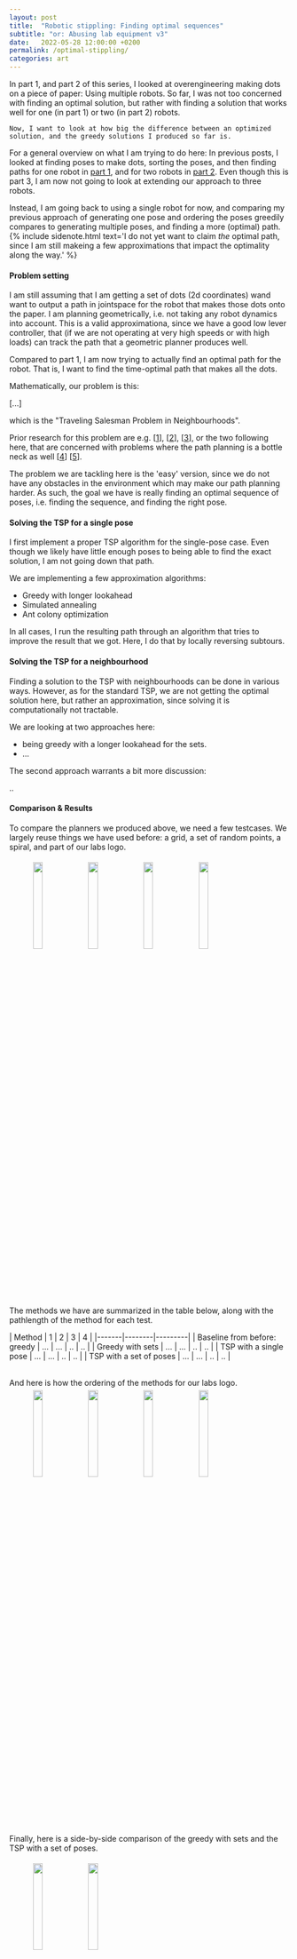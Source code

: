 ```yaml
---
layout: post
title:  "Robotic stippling: Finding optimal sequences"
subtitle: "or: Abusing lab equipment v3"
date:   2022-05-28 12:00:00 +0200
permalink: /optimal-stippling/
categories: art 
---
```


<p class="preface">
    In part 1, and part 2 of this series, I looked at overengineering making dots on a piece of paper: Using multiple robots.
    So far, I was not too concerned with finding an optimal solution, but rather with finding a solution that works well for one (in part 1) or two (in part 2) robots.
    
    Now, I want to look at how big the difference between an optimized solution, and the greedy solutions I produced so far is.
</p>

For a general overview on what I am trying to do here:
In previous posts, I looked at finding poses to make dots, sorting the poses, and then finding paths for one robot in [part 1](/robo-stippling/), and for two robots in [part 2](/robo-stippling-p2/).
Even though this is part 3, I am now not going to look at extending our approach to three robots.

Instead, I am going back to using a single robot for now, and comparing my previous approach of generating one pose and ordering the poses greedily compares to generating multiple poses, and finding a more (optimal) path.
{% include sidenote.html text='I do not yet want to claim _the_ optimal path, since I am still makeing a few approximations that impact the optimality along the way.' %}

#### Problem setting
I am still assuming that I am getting a set of dots (2d coordinates) wand want to output a path in jointspace for the robot that makes those dots onto the paper.
I am planning geometrically, i.e. not taking any robot dynamics into account.
This is a valid approximationa, since we have a good low lever controller, that (if we are not operating at very high speeds or with high loads) can track the path that a geometric planner produces well.

Compared to part 1, I am now trying to actually find an optimal path for the robot.
That is, I want to find the time-optimal path that makes all the dots.

Mathematically, our problem is this:

[...]

which is the "Traveling Salesman Problem in Neighbourhoods".

Prior research for this problem are e.g. 
\[[1](https://cse.cs.ovgu.de/cse/traveling-salesman-problem-with-neighborhoods-tspn)\],
\[[2](https://www.tandfonline.com/doi/abs/10.1080/10556788.2011.648932)\],
\[[3](https://www.ac.tuwien.ac.at/files/pub/hu-08.pdf)\],
or the two following here, that are concerned with problems where the path planning is a bottle neck as well 
\[[4](http://timroughgarden.org/papers/ijrr.pdf)\]
\[[5](http://old.sztaki.hu/~akovacs/publications/ijpr2016.pdf)\].

The problem we are tackling here is the 'easy' version, since we do not have any obstacles in the environment which may make our path planning harder.
As such, the goal we have is really finding an optimal sequence of poses, i.e. finding the sequence, and finding the right pose.

#### Solving the TSP for a single pose

I first implement a proper TSP algorithm for the single-pose case.
Even though we likely have little enough poses to being able to find the exact solution, I am not going down that path.

We are implementing a few approximation algorithms:

- Greedy with longer lookahead
- Simulated annealing
- Ant colony optimization

In all cases, I run the resulting path through an algorithm that tries to improve the result that we got.
Here, I do that by locally reversing subtours.

#### Solving the TSP for a neighbourhood
Finding a solution to the TSP with neighbourhoods can be done in various ways.
However, as for the standard TSP, we are not getting the optimal solution here, but rather an approximation, since solving it is computationally not tractable.

We are looking at two approaches here:
- being greedy with a longer lookahead for the sets.
- ...

The second approach warrants a bit more discussion:

..

#### Comparison & Results

To compare the planners we produced above, we need a few testcases.
We largely reuse things we have used before: a grid, a set of random points, a spiral, and part of our labs logo.

<div style="width: 85%;margin:auto">
    <img src="{{ site.url }}/assets/stippling/grid.png" style="width:20%; padding: 5px">
    <img src="{{ site.url }}/assets/stippling/logo.png" style="width:20%; padding: 5px">
    <img src="{{ site.url }}/assets/stippling/logo.png" style="width:20%; padding: 5px">
    <img src="{{ site.url }}/assets/stippling/logo.png" style="width:20%; padding: 5px">
</div>


The methods we have are summarized in the table below, along with the pathlength of the method for each test.

| Method | 1 | 2 | 3 | 4 |
|-------|--------|---------|
| Baseline from before: greedy | ... | ... | .. | .. |
| Greedy with sets | ... | ... | .. | .. |
| TSP with a single pose | ... | ... | .. | .. |
| TSP with a set of poses | ... | ... | .. | .. |

<br>
And here is how the ordering of the methods for our labs logo.

<div style="width: 85%;margin:auto">
    <img src="{{ site.url }}/assets/stippling/grid.png" style="width:20%; padding: 5px">
    <img src="{{ site.url }}/assets/stippling/logo.png" style="width:20%; padding: 5px">
    <img src="{{ site.url }}/assets/stippling/logo.png" style="width:20%; padding: 5px">
    <img src="{{ site.url }}/assets/stippling/logo.png" style="width:20%; padding: 5px">
</div>

Finally, here is a side-by-side comparison of the greedy with sets and the TSP with a set of poses.
<div style="width: 85%;margin:auto">
    <img src="{{ site.url }}/assets/stippling/grid.png" style="width:20%; padding: 5px">
    <img src="{{ site.url }}/assets/stippling/logo.png" style="width:20%; padding: 5px">
</div>

#### Takeway

#### Outlook/Leftover problems
- We ignored dynamics in this post. If we are truly looking for a time optimal path, this has to be taken into account.
- Additionally, we have neglected the actual path length between the poses, but used euclidean distance between the poses as proxy.
- Lastly, it is not completely obvious how this not translates back to multiple robots, since in addition to an ordering problem, we also need to answer the question how to assign points.
